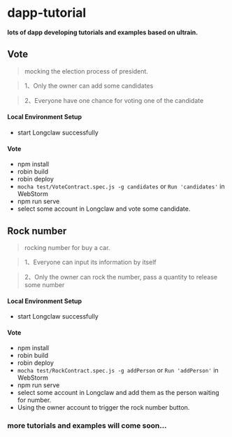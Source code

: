 # dapp-tutorial

<b>lots of dapp developing tutorials and examples based on ultrain.</b>

## Vote

> mocking the election process of president.

> 1、Only the owner can add some candidates

> 2、Everyone have one chance for voting one of the candidate

#### Local Environment Setup
   
* start Longclaw successfully

#### Vote

* npm install
* robin build
* robin deploy
* `mocha test/VoteContract.spec.js -g candidates` or `Run 'candidates'` in WebStorm 
* npm run serve
* select some account in Longclaw and vote some candidate.

## Rock number

> rocking number for buy a car.

> 1、Everyone can input its information by itself

> 2、Only the owner can rock the number, pass a quantity to release some number

#### Local Environment Setup
   
* start Longclaw successfully

#### Vote

* npm install
* robin build
* robin deploy
* `mocha test/RockContract.spec.js -g addPerson` or `Run 'addPerson'` in WebStorm 
* npm run serve
* select some account in Longclaw and add them as the person waiting for number.
* Using the owner account to trigger the rock number button.



### more tutorials and examples will come soon...
